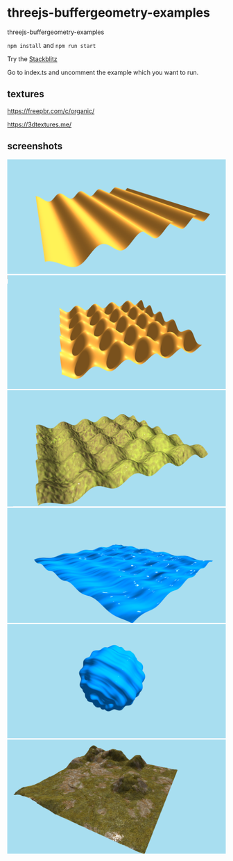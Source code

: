 # threejs-buffergeometry-examples
threejs-buffergeometry-examples

`npm install` and `npm run start`  
  
Try the [Stackblitz](https://stackblitz.com/github/tamani-coding/threejs-buffergeometry-examples)  
  
Go to index.ts and uncomment the example which you want to run.

## textures

https://freepbr.com/c/organic/

https://3dtextures.me/

## screenshots

![Screenshot](https://github.com/tamani-coding/threejs-buffergeometry-examples/blob/main/screenshot01.png?raw=true)
![Screenshot](https://github.com/tamani-coding/threejs-buffergeometry-examples/blob/main/screenshot02.png?raw=true)
![Screenshot](https://github.com/tamani-coding/threejs-buffergeometry-examples/blob/main/screenshot03.png?raw=true)
![Screenshot](https://github.com/tamani-coding/threejs-buffergeometry-examples/blob/main/screenshot04.png?raw=true)
![Screenshot](https://github.com/tamani-coding/threejs-buffergeometry-examples/blob/main/screenshot05.png?raw=true)
![Screenshot](https://github.com/tamani-coding/threejs-buffergeometry-examples/blob/main/screenshot06.png?raw=true)
